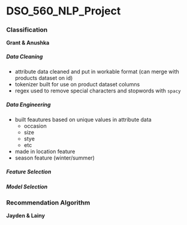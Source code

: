 # DSO_560_NLP_Project

### Classification 

**Grant & Anushka**

##### Data Cleaning
- attribute data cleaned and put in workable format (can merge with products dataset on id)
- tokenizer built for use on product dataset columns
- regex used to remove special characters and stopwords with `spacy`

##### Data Engineering
- built feautures based on unique values in attribute data
  - occasion
  -  size
  -  stye
  -  etc
- made in location feature
- season feature (winter/summer)

##### Feature Selection

##### Model Selection


### Recommendation Algorithm

**Jayden & Lainy**
